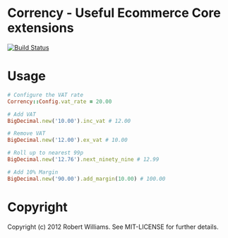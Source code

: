 # Corrency - Useful Ecommerce Core extensions

[![Build
Status](https://secure.travis-ci.org/robwilliams/corrency.png?branch=master)](https://travis-ci.org/robwilliams/corrency)

# Usage

```ruby
# Configure the VAT rate
Corrency::Config.vat_rate = 20.00

# Add VAT
BigDecimal.new('10.00').inc_vat # 12.00

# Remove VAT
BigDecimal.new('12.00').ex_vat # 10.00

# Roll up to nearest 99p
BigDecimal.new('12.76').next_ninety_nine # 12.99

# Add 10% Margin
BigDecimal.new('90.00').add_margin(10.00) # 100.00
```

# Copyright
Copyright (c) 2012 Robert Williams. See MIT-LICENSE for further details.
